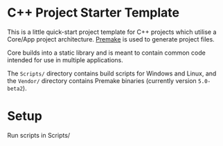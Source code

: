 # C++ Project Starter Template

This is a little quick-start project template for C++ projects which utilise a Core/App project architecture. 
[Premake](https://github.com/premake/premake-core) is used to generate project files.

Core builds into a static library and is meant to contain common code intended for use in multiple applications.

The `Scripts/` directory contains build scripts for Windows and Linux, and the `Vendor/` directory contains Premake binaries (currently version `5.0-beta2`).

# Setup
Run scripts in Scripts/

